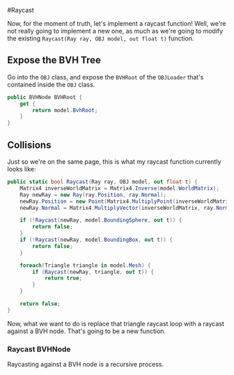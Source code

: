 #Raycast

Now, for the moment of truth, let's implement a raycast function! Well, we're not really going to implement a new one, as much as we're going to modify the existing ```Raycast(Ray ray, OBJ model, out float t)``` function. 

## Expose the BVH Tree

Go into the ```OBJ``` class, and expose the ```BVHRoot``` of the ```OBJLoader``` that's contained inside the ```OBJ``` class.

```cs
public BVHNode BVHRoot {
    get {
        return model.BvhRoot;
    }
}
```

## Collisions

Just so we're on the same page, this is what my raycast function currently looks like:

```cs
public static bool Raycast(Ray ray, OBJ model, out float t) {
    Matrix4 inverseWorldMatrix = Matrix4.Inverse(model.WorldMatrix);
    Ray newRay = new Ray(ray.Position, ray.Normal);
    newRay.Position = new Point(Matrix4.MultiplyPoint(inverseWorldMatrix, ray.Position.ToVector()));
    newRay.Normal = Matrix4.MultiplyVector(inverseWorldMatrix, ray.Normal);

    if (!Raycast(newRay, model.BoundingSphere, out t)) {
        return false;
    }
    if (!Raycast(newRay, model.BoundingBox, out t)) {
        return false;
    }

    foreach(Triangle triangle in model.Mesh) {
        if (Raycast(newRay, triangle, out t)) {
            return true;
        }
    }

    return false;
}
```

Now, what we want to do is replace that triangle raycast loop with a raycast against a BVH node. That's going to be a new function. 

### Raycast BVHNode

Raycasting against a BVH node is a recursive process.